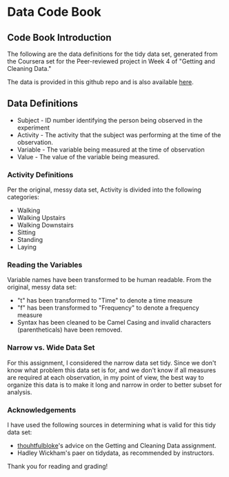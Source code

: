 # Data Code Book

## Code Book Introduction

The following are the data definitions for the tidy data set, generated from the Coursera set for the Peer-reviewed project in Week 4 of "Getting and Cleaning Data."

The data is provided in this github repo and is also available [here](https://d396qusza40orc.cloudfront.net/getdata%2Fprojectfiles%2FUCI%20HAR%20Dataset.zip).

## Data Definitions
* Subject - ID number identifying the person being observed in the experiment
* Activity - The activity that the subject was performing at the time of the observation.
* Variable - The variable being measured at the time of observation
* Value - The value of the variable being measured.

### Activity Definitions
Per the original, messy data set, Activity is divided into the following categories:
* Walking
* Walking Upstairs
* Walking Downstairs
* Sitting
* Standing
* Laying

### Reading the Variables
Variable names have been transformed to be human readable. From the original, messy data set:
* "t" has been transformed to "Time" to denote a time measure
* "f" has been transformed to "Frequency" to denote a frequency measure
* Syntax has been cleaned to be Camel Casing and invalid characters (parentheticals) have been removed.

### Narrow vs. Wide Data Set
For this assignment, I considered the narrow data set tidy. Since we don't know what problem this data set is for, and we don't know if all measures are required at each observation, in my point of view, the best way to organize this data is to make it long and narrow in order to better subset for analysis.

### Acknowledgements
I have used the following sources in determining what is valid for this tidy data set:
* [thouhtfulbloke](https://thoughtfulbloke.wordpress.com/2015/09/09/getting-and-cleaning-the-assignment/)'s advice on the Getting and Cleaning Data assignment.
* Hadley Wickham's paer on tidydata, as recommended by instructors.

Thank you for reading and grading!
